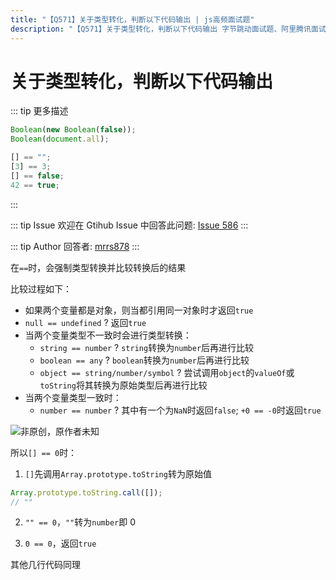 ```yaml
---
title: "【Q571】关于类型转化，判断以下代码输出 | js高频面试题"
description: "【Q571】关于类型转化，判断以下代码输出 字节跳动面试题、阿里腾讯面试题、美团小米面试题。"
---
```


# 关于类型转化，判断以下代码输出

::: tip 更多描述

```js
Boolean(new Boolean(false));
Boolean(document.all);

[] == "";
[3] == 3;
[] == false;
42 == true;
```

:::

::: tip Issue
欢迎在 Gtihub Issue 中回答此问题: [Issue 586](https://github.com/shfshanyue/Daily-Question/issues/586)
:::

::: tip Author
回答者: [mrrs878](https://github.com/mrrs878)
:::

在`==`时，会强制类型转换并比较转换后的结果

比较过程如下：

- 如果两个变量都是对象，则当都引用同一对象时才返回`true`
- `null == undefined` ? 返回`true`
- 当两个变量类型不一致时会进行类型转换：
  - `string == number` ? `string`转换为`number`后再进行比较
  - `boolean == any` ? `boolean`转换为`number`后再进行比较
  - `object == string/number/symbol` ? 尝试调用`object`的`valueOf`或`toString`将其转换为原始类型后再进行比较
- 当两个变量类型一致时：
  - `number == number` ? 其中有一个为`NaN`时返回`false`; `+0 == -0`时返回`true`

![非原创，原作者未知](https://user-images.githubusercontent.com/38256126/124141063-a5c7b400-dabb-11eb-8a8c-2f9503f9f06e.png)

所以`[] == 0`时：

1. `[]`先调用`Array.prototype.toString`转为原始值

```js
Array.prototype.toString.call([]);
// ""
```

2. `"" == 0`，`""`转为`number`即 0

3. `0 == 0`，返回`true`

其他几行代码同理

